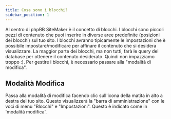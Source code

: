 ```yaml
---
title: Cosa sono i blocchi?
sidebar_position: 1
---
```


Al centro di phpBB SiteMaker è il concetto di blocchi. I blocchi sono piccoli pezzi di contenuto che puoi inserire in diverse aree predefinite (posizioni dei blocchi) sul tuo sito. I blocchi avranno tipicamente le impostazioni che è possibile impostare/modificare per affinare il contenuto che si desidera visualizzare. La maggior parte dei blocchi, ma non tutti, farà le query del database per ottenere il contenuto desiderato. Quindi non impazziamo troppo :). Per gestire i blocchi, è necessario passare alla "modalità di modifica".

## Modalità Modifica
Passa alla modalità di modifica facendo clic sull'icona della matita in alto a destra del tuo sito. Questo visualizzerà la "barra di amministrazione" con le voci di menu "Blocchi" e "Impostazioni". Questo è indicato come in 'modalità modifica'.
